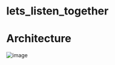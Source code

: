 # lets_listen_together

# Architecture

![image](https://github.com/user-attachments/assets/a67c8def-be3a-4147-9e20-e22f26ff3d6d)
